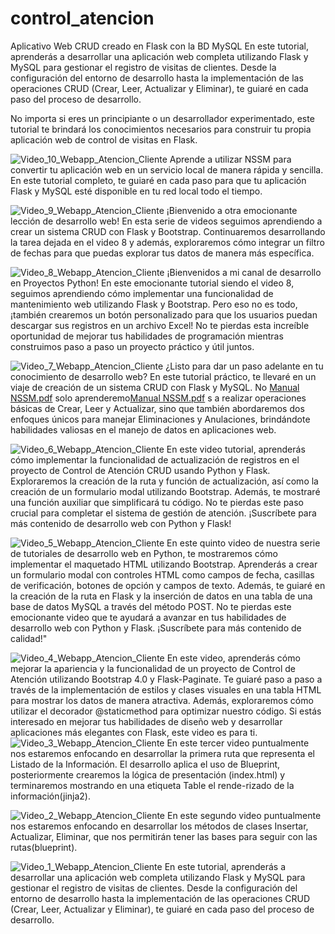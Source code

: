 # control_atencion
Aplicativo Web  CRUD creado en Flask con la BD MySQL
En este tutorial, aprenderás a desarrollar una aplicación web completa utilizando Flask y MySQL para gestionar el registro de visitas de clientes. Desde la configuración del entorno de desarrollo hasta la implementación de las operaciones CRUD (Crear, Leer, Actualizar y Eliminar), te guiaré en cada paso del proceso de desarrollo.



No importa si eres un principiante o un desarrollador experimentado, este tutorial te brindará los conocimientos necesarios para construir tu propia aplicación web de control de visitas en Flask. 

![Video_10_Webapp_Atencion_Cliente](https://github.com/mectoys/control_atencion/assets/7143758/3ee1398b-0080-4757-a85f-f5bca6aad77c)
 Aprende a utilizar NSSM para convertir tu aplicación web en un servicio local de manera rápida y sencilla. En este tutorial completo, te guiaré en cada paso para que tu aplicación Flask y MySQL esté disponible en tu red local todo el tiempo.


![Video_9_Webapp_Atencion_Cliente](https://github.com/mectoys/control_atencion/assets/7143758/8ba80834-dd52-4962-aa4d-08e10610e9ef)
¡Bienvenido a otra emocionante lección de desarrollo web! En esta serie de videos seguimos aprendiendo a crear un sistema CRUD con Flask y Bootstrap. Continuaremos desarrollando la tarea dejada en el video 8 y además, exploraremos cómo integrar un filtro de fechas para que puedas explorar tus datos de manera más específica.

![Video_8_Webapp_Atencion_Cliente](https://github.com/mectoys/control_atencion/assets/7143758/3f6c6a88-a8a3-417b-b8b6-1b8c342ba3a5)
¡Bienvenidos a mi canal de desarrollo en Proyectos Python! En este emocionante tutorial siendo el video  8, seguimos aprendiendo cómo implementar una funcionalidad de mantenimiento web utilizando Flask y Bootstrap. Pero eso no es todo, ¡también crearemos un botón personalizado para que los usuarios puedan descargar sus registros en un archivo Excel! No te pierdas esta increíble oportunidad de mejorar tus habilidades de programación mientras construimos paso a paso un proyecto práctico y útil juntos.

![Video_7_Webapp_Atencion_Cliente](https://github.com/mectoys/control_atencion/assets/7143758/67b5e57b-642c-4ae3-8999-cdeffe4f6e05)
¿Listo para dar un paso adelante en tu conocimiento de desarrollo web? En este tutorial práctico, te llevaré en un viaje de creación de un sistema CRUD con Flask y MySQL. No [Manual NSSM.pdf](https://github.com/mectoys/control_atencion/files/12448693/Manual.NSSM.pdf)
solo aprenderemo[Manual NSSM.pdf](https://github.com/mectoys/control_atencion/files/12448694/Manual.NSSM.pdf)
s a realizar operaciones básicas de Crear, Leer y Actualizar, sino que también abordaremos dos enfoques únicos para manejar Eliminaciones y Anulaciones, brindándote habilidades valiosas en el manejo de datos en aplicaciones web.

![Video_6_Webapp_Atencion_Cliente](https://github.com/mectoys/control_atencion/assets/7143758/71972fc4-1905-4767-91be-84f464e61119)
En este video tutorial, aprenderás cómo implementar la funcionalidad de actualización de registros en el proyecto de Control de Atención CRUD usando Python y Flask. Exploraremos la creación de la ruta y función de actualización, así como la creación de un formulario modal utilizando Bootstrap. Además, te mostraré una función auxiliar que simplificará tu código. No te pierdas este paso crucial para completar el sistema de gestión de atención. ¡Suscríbete para más contenido de desarrollo web con Python y Flask!

![Video_5_Webapp_Atencion_Cliente](https://github.com/mectoys/control_atencion/assets/7143758/4b11eeb4-9fbf-4f60-8ee4-8dcafb7d0b8a)
En este quinto video de nuestra serie de tutoriales de desarrollo web en Python, te mostraremos cómo implementar el maquetado HTML utilizando Bootstrap. Aprenderás a crear un formulario modal con controles HTML como campos de fecha, casillas de verificación, botones de opción y campos de texto. Además, te guiaré en la creación de la ruta en Flask y la inserción de datos en una tabla de una base de datos MySQL a través del método POST. No te pierdas este emocionante video que te ayudará a avanzar en tus habilidades de desarrollo web con Python y Flask. ¡Suscríbete para más contenido de calidad!"

![Video_4_Webapp_Atencion_Cliente](https://github.com/mectoys/control_atencion/assets/7143758/9fbd303c-715e-4816-bb74-de5c797c770c)
En este video, aprenderás cómo mejorar la apariencia y la funcionalidad de un proyecto de Control de Atención utilizando Bootstrap 4.0 y Flask-Paginate. Te guiaré paso a paso a través de la implementación de estilos y clases visuales en una tabla HTML para mostrar los datos de manera atractiva. Además, exploraremos cómo utilizar el decorador @staticmethod para optimizar nuestro código. Si estás interesado en mejorar tus habilidades de diseño web y desarrollar aplicaciones más elegantes con Flask, este video es para ti.
![Video_3_Webapp_Atencion_Cliente](https://github.com/mectoys/control_atencion/assets/7143758/72711d66-e312-40e6-8fae-34ad2efc44f6)
En este tercer video puntualmente nos estaremos enfocando en desarrollar la primera ruta que representa el Listado de la Información. El desarrollo aplica el uso de Blueprint, posteriormente crearemos la lógica de presentación (index.html) y terminaremos mostrando en una etiqueta Table el rende-rizado de la información(jinja2). 

![Video_2_Webapp_Atencion_Cliente](https://github.com/mectoys/control_atencion/assets/7143758/aaa1773a-139d-46cc-9812-c574b72cc783)
En este segundo video puntualmente nos estaremos enfocando en desarrollar los métodos de clases Insertar, Actualizar, Eliminar, que nos permitirán tener las bases para seguir con las rutas(blueprint).

![Video_1_Webapp_Atencion_Cliente](https://github.com/mectoys/control_atencion/assets/7143758/46df16a3-42f0-41ef-8504-801daf9ed6b2)
En este tutorial, aprenderás a desarrollar una aplicación web completa utilizando Flask y MySQL para gestionar el registro de visitas de clientes. Desde la configuración del entorno de desarrollo hasta la implementación de las operaciones CRUD (Crear, Leer, Actualizar y Eliminar), te guiaré en cada paso del proceso de desarrollo.
